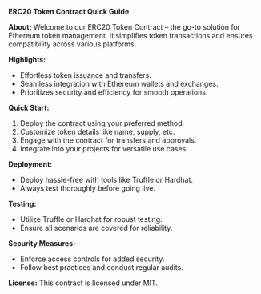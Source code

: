 **ERC20 Token Contract Quick Guide**

**About:**
Welcome to our ERC20 Token Contract – the go-to solution for Ethereum token management. It simplifies token transactions and ensures compatibility across various platforms.

**Highlights:**
- Effortless token issuance and transfers.
- Seamless integration with Ethereum wallets and exchanges.
- Prioritizes security and efficiency for smooth operations.

**Quick Start:**
1. Deploy the contract using your preferred method.
2. Customize token details like name, supply, etc.
3. Engage with the contract for transfers and approvals.
4. Integrate into your projects for versatile use cases.

**Deployment:**
- Deploy hassle-free with tools like Truffle or Hardhat.
- Always test thoroughly before going live.

**Testing:**
- Utilize Truffle or Hardhat for robust testing.
- Ensure all scenarios are covered for reliability.

**Security Measures:**
- Enforce access controls for added security.
- Follow best practices and conduct regular audits.

**License:**
This contract is licensed under MIT.
